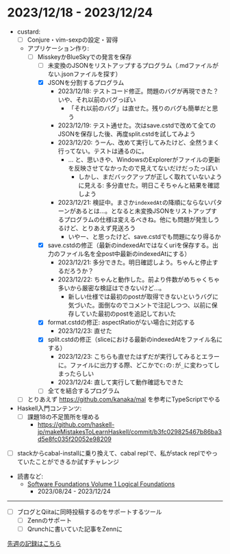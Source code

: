 # 2023/12/18 - 2023/12/24

- custard:
    - [ ] Conjure・vim-sexpの設定・習得
    - アプリケーション作り:
        - [ ] MisskeyかBlueSkyでの発言を保存
            - [ ] 未変換のJSONをリストアップするプログラム（.mdファイルがない.jsonファイルを探す）
            - [x] JSONを分割するプログラム
                - 2023/12/18: テストコード修正。問題のバグが再現できた？いや、それ以前のバグっぽい
                    - 「それ以前のバグ」は直せた。残りのバグも簡単だと思う
                - 2023/12/19: テスト通せた。次はsave.cstdで改めて全てのJSONを保存した後、再度split.cstdを試してみよう
                - 2023/12/20: うーん、改めて実行してみたけど、全然うまく行ってない。テストは通るのに。
                    - ... と、思いきや、WindowsのExplorerがファイルの更新を反映させてなかったので見えてないだけだったっぽい
                        - しかし、まだバックアップが正しく取れていないように見える: 多分直せた。明日こそちゃんと結果を確認しよう
                - 2023/12/21: 検証中。まさか`indexedAt`の降順にならないパターンがあるとは...。となると未変換JSONをリストアップするプログラムの仕様は変えるべきね。他にも問題が発生しうるけど、とりあえず見送ろう
                    - いやー、と思ったけど、save.cstdでも問題になり得るか
            - [x] save.cstdの修正（最新のindexedAtではなくuriを保存する。出力のファイル名を全post中最新のindexedAtにする）
                - 2023/12/21: 多分できた。明日確認しよう。ちゃんと停止するだろうか？
                - 2023/12/22: ちゃんと動作した。前より件数がめちゃくちゃ多いから厳密な検証はできないけど...。
                    - 新しい仕様では最初のpostが取得できないというバグに気づいた。面倒なのでコメントで注記しつつ、以前に保存していた最初のpostを追記しておいた
            - [x] format.cstdの修正: aspectRatioがない場合に対応する
                - 2023/12/23: 直せた
            - [x] split.cstdの修正（sliceにおける最新のindexedAtをファイル名にする）
                - 2023/12/23: こちらも直せたはずだが実行してみるとエラーに。ファイルに出力する際、どこかで`C:`の`:`が`_`に変わってしまったらしい
                - 2023/12/24: 直して実行して動作確認もできた
            - [ ] 全てを結合するプログラム
    - [ ] とりあえず <https://github.com/kanaka/mal> を参考にTypeScriptでやる
- Haskell入門コンテンツ:
    - [ ] 課題18の不足箇所を埋める
        - <https://github.com/haskell-jp/makeMistakesToLearnHaskell/commit/b3fc029825467b86ba3d5e8fc035f20052e98209>
- [ ] stackからcabal-installに乗り換えて、cabal replで、私がstack replでやっていたことができるか試すチャレンジ
- 読書など:
    - [Software Foundations Volume 1 Logical Foundations](https://softwarefoundations.cis.upenn.edu/lf-current/index.html)
        - 2023/08/24 - 2023/12/24

------

- [ ] ブログとQiitaに同時投稿するのをサポートするツール
    - [ ] Zennのサポート
    - [ ] Qrunchに書いていた記事をZennに

[先週の記録はこちら](https://github.com/igrep/daily-commits/blob/f18fc49dccc543e833957befc72cd122d3ac3328/yesterday.md)
